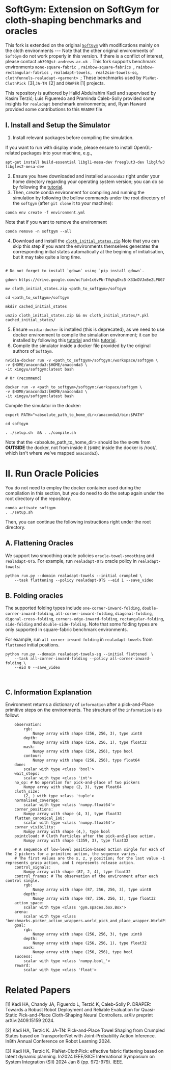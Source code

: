 <h1>  SoftGym: Extension on SoftGym for cloth-shaping benchmarks and oracles </h1>

This fork is extended on the original [`SoftGym`](https://github.com/Xingyu-Lin/softgym) with modifications mainly on the cloth environments --- Note that the other original environments of `SoftGym` do not work properly in this version. If there is a conflict of interest, please contact `ah390@st-andrews.ac.uk `. This fork supports benchmark environments `mono-square-fabric `, `rainbow-square-fabrics `, `rainbow-rectangular-fabrics `, `realadapt-towels, ` `real2sim-towels-sq, clothfunnels-realadapt-<garment> `; These benchmarks used by `PlaNet-ClothPick `[3],`JA-TN `[2] and `DRAPER` [1] projects.

This repository is authored by Halid Abdulrahim Kadi and supervised by Kasim Terzić; Luis Figueredo and Praminda Caleb-Solly provided some insights for `realadapt` benchmark environments; and, Ryan Haward provided some contributions to this `README` file

## I. Install and Setup the Simulator

1. Install relevant packages before compiling the simulation.

If you want to run with display mode, please ensure to install OpenGL-related packages into your machine, e.g.,

```
apt-get install build-essential libgl1-mesa-dev freeglut3-dev libglfw3 libgles2-mesa-dev
```

2. Ensure you have downloaded and installed `anaconda3` right under your home directory regarding your operating system version; you can do so by following the [tutorial](https://docs.anaconda.com/free/anaconda/install/linux/).
3. Then, create conda environment for compiling and running the simulation by following the bellow commands under the root directory of the `softgym` (after `git clone` it to your machine):

```
conda env create -f environment.yml
```

Note that if you want to remove the environment

```
conda remove -n softgym --all  
```

4. Download and install the [`cloth_initial_states.zip`](https://drive.google.com/uc?id=1c6vPb-TVqkqOkc5-X33nDVJm5e2LPUG7) Note that you can skip this step if you want the environments themselves generates the corresponding initial states automatically at the begining of initialisation, but it may take quite a long time.

```

# Do not forget to install `gdown` using `pip install gdown`.

gdown https://drive.google.com/uc?id=1c6vPb-TVqkqOkc5-X33nDVJm5e2LPUG7

mv cloth_initial_states.zip <path_to_softgym>/softgym

cd <path_to_softgym>/softgym 

mkdir cached_initial_states

unzip cloth_initial_states.zip && mv cloth_initial_states/*.pkl cached_initial_states/
```

5. Ensure `nvidia-docker` is installed (this is deprecated), as we need to use docker environment to compile the simulation environment; it can be installed by following this [tutorial](https://docs.docker.com/engine/install/ubuntu/) and this [tutorial](https://docs.nvidia.com/datacenter/cloud-native/container-toolkit/1.10.0/install-guide.html).
6. Compile the simulator inside a docker file provided by the original authors of `SoftGym`.

```
nvidia-docker run -v <path_to_softgym>/softgym:/workspace/softgym \
-v $HOME/anaconda3:$HOME/anaconda3 \
-it xingyu/softgym:latest bash

# Or (recommend)

docker run -v <path_to_softgym>/softgym:/workspace/softgym \
-v $HOME/anaconda3:$HOME/anaconda3 \
-it xingyu/softgym:latest bash

```

Compile the simulator in the docker:

```
export PATH="<absolute_path_to_home_dir>/anaconda3/bin:$PATH"

cd softgym

. ./setup.sh  && . ./compile.sh
```

Note that the <absolute_path_to_home_dir> should be the `$HOME` from **OUTSIDE** the docker, not from inside it (`$HOME` inside the docker is /root/, which isn't where we've mapped `anaconda3`).

# II. Run Oracle Policies

You do not need to employ the docker container used during the compilation in this section, but you do need to do the setup again under the root directory of the repository.

```
conda activate softgym
. ./setup.sh
```

Then, you can continue the following instructions right under the root directory.

## A. Flattening Oracles

We support two smoothing oracle policies `oracle-towel-smoothing` and `realadapt-OTS`. For example, run `realadapt-OTS` oracle policy in `realadapt-towels`:

```
python run.py --domain realadapt-towels --initial crumpled \
    --task flattening --policy realadapt-OTS --eid 1 --save_video
```

## B. Folding oracles

The supported folding types include `one-corner-inward-folding`, `double-corner-inward-folding`, `all-corner-inward-folding`, `diagonal-folding`, `digonal-cross-folding`, `corners-edge-inward-folding`, `rectangular-folding`, `side-folding` and `double-side-folding`. Note that some folding types are only supported in square-fabric benchmark environments.

For example, run `all corner-inward folding` in `realadapt-towels` from `flattened` initial positions.

```
python run.py --domain realadapt-towels-sq --initial flattened  \
    --task all-corner-inward-folding --policy all-corner-inward-folding \
    --eid 0 --save_video



```

## C. Information Explanation

Environment returns a dictionary of `information` after a pick-and-Place primitive steps on the environments. The structure of the `information` is as follow:

```
    observation:
        rgb:
            Numpy array with shape (256, 256, 3), type uint8
        depth:
            Numpy array with shape (256, 256, 1), type float32
        mask:
            Numpy array with shape (256, 256), type bool
        contour:
            Numpy array with shape (256, 256), type float64
    done:
        scalar with type <class 'bool'>
    wait_steps:
        scalar with type <class 'int'>
    no_op: # No operation for pick-and-place of two pickers
        Numpy array with shape (2, 3), type float64
    cloth_size:
        (2, ) with type <class 'tuple'>
    normalised_coverage:
        scalar with type <class 'numpy.float64'>
    corner_positions:
        Numpy array with shape (4, 3), type float32
    flatten_canonical_IoU:
        scalar with type <class 'numpy.float64'>
    corner_visibility:
        Numpy array with shape (4,), type bool
    pointcloud: # Cloth Particles after the pick-and-place action.
        Numpy array with shape (1359, 3), type float32

    # A sequence of low-level position-based action single for each of the 2 pickers for a primitive action, the sequence varies.
    # The first values are the x, z, y position; for the last value -1 represents grasp action, and 1 represents release action.
    control_signals: 
        Numpy array with shape (87, 2, 4), type float32
    control_frames: # The observation of the environment after each control single.
        rgb:
            Numpy array with shape (87, 256, 256, 3), type uint8
        depth:
            Numpy array with shape (87, 256, 256, 1), type float32
    action_space:
        scalar with type <class 'gym.spaces.box.Box'>
    arena:
        scalar with type <class 'benchmarks.picker_action_wrappers.world_pick_and_place_wrapper.WorldPickAndPlaceWrapper'>
    goal:
        rgb:
            Numpy array with shape (256, 256, 3), type uint8
        depth:
            Numpy array with shape (256, 256, 1), type float32
        mask:
            Numpy array with shape (256, 256), type bool
    success:
        scalar with type <class 'numpy.bool_'>
    reward:
        scalar with type <class 'float'>
```

# Related Papers

[1] Kadi HA, Chandy JA, Figuerdo L, Terzić K, Caleb-Solly P. DRAPER: Towards a Robust Robot Deployment and Reliable Evaluation for Quasi-Static Pick-and-Place Cloth-Shaping Neural Controllers. arXiv preprint arXiv:2409.15159 2024.

[2] Kadi HA, Terzić K. JA-TN: Pick-and-Place Towel Shaping from Crumpled States based on TransporterNet with Joint-Probability Action Inference. In8th Annual Conference on Robot Learning 2024.

[3] Kadi HA, Terzić K. PlaNet-ClothPick: effective fabric flattening based on latent dynamic planning. In2024 IEEE/SICE International Symposium on System Integration (SII) 2024 Jan 8 (pp. 972-979). IEEE.
